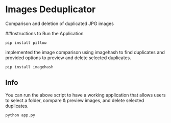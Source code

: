 # Images Deduplicator
 Comparison and deletion of duplicated JPG images

##Instructions to Run the Application

```
pip install pillow
```

implemented the image comparison using imagehash to find duplicates and provided options to preview and delete selected duplicates.

```
pip install imagehash
```

## Info
You can run the above script to have a working application that allows users to select a folder, compare & preview images, and delete selected duplicates.

```
python app.py
```
